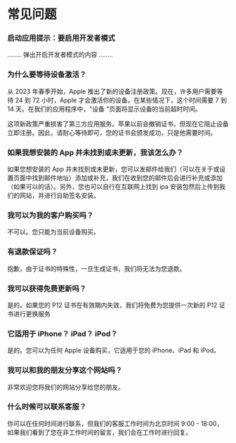 # 常见问题

### 启动应用提示：要启用开发者模式

........ 弹出开启开发者模式的内容 ........

### 为什么要等待设备激活？

从 2023 年春季开始，Apple 推出了新的设备注册政策。现在，许多用户需要等待 24 到 72 小时，Apple 才会激活你的设备。在某些情况下，这个时间需要 7 到 14 天。在我们的应用程序中，"设备 "页面将显示设备的当前超时时间。

这项新政策严重损害了第三方应用服务。苹果以前会撤销证书，但现在它阻止设备立即注册。因此，请耐心等待即可，您的证书会颁发成功，只是他需要时间。

### 如果我想安装的 App 并未找到或未更新，我该怎么办？

如果您想安装的 App 并未找到或未更新，您可以发邮件给我们（可以在关于或设置页面中找到邮件地址）添加或补充，我们在收到您的邮件后会进行补充或添加（如果可以的话）。另外，您也可以自行在互联网上找到 ipa 安装包然后上传到我们的网站，并进行自助签名安装。

### 我可以为我的客户购买吗？

不可以。您只能为当前设备购买。

### 有退款保证吗？

抱歉，由于证书的特殊性，一旦生成证书，我们将无法为您退款。

### 我可以获得免费更新吗？

是的。如果您的 P12 证书在有效期内失效，我们将免费为您提供一次新的 P12 证书进行更换服务

### 它适用于 iPhone？ iPad？ iPod？

是的。您可以为任何 Apple 设备购买，它适用于您的 iPhone、iPad 和 iPod。

### 我可以和我的朋友分享这个网站吗？

非常欢迎您将我们的网站分享给您的朋友。

### 什么时候可以联系客服？

你可以在任何时间进行联系，但我们的客服工作时间为北京时间 9:00 - 18:00，如果我们看到了您在非工作时间的留言，我们会在工作时进行回复。

